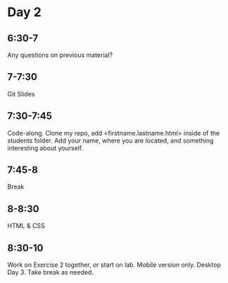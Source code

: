 # Day 2 
## 6:30-7
Any questions on previous material?

## 7-7:30
Git Slides

## 7:30-7:45 
Code-along. Clone my repo, add <firstname.lastname.html> inside of the students folder. Add your name, where you are located, and something interesting about yourself.

## 7:45-8 
Break

## 8-8:30
HTML & CSS 

## 8:30-10
Work on Exercise 2 together, or start on lab. Mobile version only. Desktop Day 3. Take break as needed.